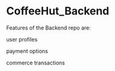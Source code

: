 # CoffeeHut_Backend

Features of the Backend repo are:

user profiles

payment options

commerce transactions

